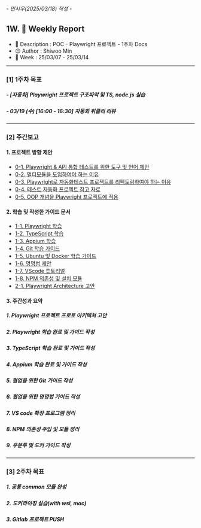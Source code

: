 ###### - 민시우(2025/03/18) 작성 -

## 1W. 📝 Weekly Report

- 📌 Description : POC - Playwright 프로젝트 - 1주차 Docs
- 😊 Author : Shiwoo Min
- 📅 Week : 25/03/07 - 25/03/14

---

### [1] 1주차 목표

##### - [자동화] Playwright 프로젝트 구조파악 및 TS, node.js 실습

##### - 03/19 (수) [16:00 - 16:30] 자동화 위클리 리뷰

---

### [2] 주간보고

#### 1. 프로젝트 방향 제안

- [0-1. Playwright & API 통합 테스트를 위한 도구 및 언어 제안](0w-1_Recommended_Playwright&API.md)
- [0-2. 멀티모듈을 도입하여야 하는 이유](0w-2_Multi-Module_Architecture.md)
- [0-3. Playwright로 자동화테스트 프로젝트를 리펙토링하여야 하는 이유](0w-3_Refactoring_With_Playwright.md)
- [0-4. 테스트 자동화 프로젝트 참고 자료](0w-4_Reference.md)
- [0-5. OOP 개념을 Playwright 프로젝트에 적용](0w-5_OOP_Concepts.md)

#### 2. 학습 및 작성한 가이드 문서

- [1-1. Playwright 학습](1w-1_Playwright_Guide.md)
- [1-2. TypeScript 학습](1w-2_Typescript_Guide.md)
- [1-3. Appium 학습](docs/1w-3_Appium-Guide.md)
- [1-4. Git 학습 가이드](1w-4_Git-Guide.md)
- [1-5. Ubuntu 및 Docker 학습 가이드](1w-5_Ubuntu&Docker-Guide.md)
- [1-6. 명명법 제안](1w-6_NamingConventions.md)
- [1-7. VScode 튜토리얼](1w-7_VScode-extensions.md)
- [1-8. NPM 의존성 및 설치 모듈](1w-8_NPM-related.md)
- [2-1. Playwright Architecture 고안](2w-1_PlaywrightArch.md)

#### 3. 주간성과 요약

##### 1. Playwright 프로젝트 프로토 아키텍쳐 고안

##### 2. Playwright 학습 완료 및 가이드 작성

##### 3. TypeScript 학습 완료 및 가이드 작성

##### 4. Appium 학습 완료 및 가이드 작성

##### 5. 협업을 위한 Git 가이드 작성

##### 6. 협업을 위한 명명법 가이드 작성

##### 7. VS code 확장 프로그램 정리

##### 8. NPM 의존성 주입 및 모듈 정리

##### 9. 우분투 및 도커 가이드 작성

---

### [3] 2주차 목표

##### 1. 공통 common 모듈 완성

##### 2. 도커라이징 실습(with wsl, mac)

##### 3. Gitlab 프로젝트 PUSH
